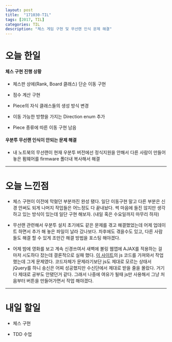 ```yaml
---
layout: post
title:  "171030-TIL"
tags: [2017, TIL]
categories: TIL
description: "체스 게임 구현 및 무선랜 인식 문제 해결"
---
```


오늘 한일
========

#### 체스 구현 진행 상황

  - 체스판 상에(Rank, Board 클래스) 단순 이동 구현

  - 점수 계산 구현

  - Piece의 자식 클래스들의 생성 방식 변경

  - 이동 가능한 방향을 가지는 Direction enum 추가

  - Piece 종류에 따른 이동 구현 남음

#### 우분투 무선랜 인식이 안되는 문제 해결  

  - 내 노트북의 무선랜이 현재 우분투 버전에선 정식지원을 안해서 다른 사람이 만들어놓은 펌웨어를 firmware 폴더내 복사해서 해결

---

오늘 느낀점
==========

- 체스 구현이 이전에 막혔던 부분까진 완성 됐다. 일단 이동구현 말고 다른 부분은 신경 안써도 되게 나머지 작업들은 어느정도 다 끝내놨다. 썩 마음에 들진 않지만 생각하고 있는 방식이 있는데 일단 구현 해보자. (내일 혹은 수요일까지 마무리 하자)

- 무선랜 관련해서 우분투 설치 초기에도 같은 문제를 겪고 해결했었는데 어제 업데이트 하면서 추가 해 놓은 파일이 날라 갔나보다. 차후에도 겪을수도 있고, 다른 사람들도 해결 할 수 있게 조만간 해결 방법을 포스팅 해야겠다.

- 어제 밤에 영화를 보고 계속 신경쓰여서 새벽에 볼링 웹앱에 AJAX를 적용하는 걸 마저 시도하다 잤는데 결론적으로 실패 했다. [이 사이트](http://www.bowlinggenius.com/)의 js 코드를 가져와서 작업했는데 그게 문제였다. 코드자체가 문제라기보단 js도 제대로 모르는 상태서 jQuery를 하니 송신은 어찌 성공했지만 수신단에서 제대로 받을 줄을 몰랐다. 거기다 제대로 공부도 안됐던거 같다. 그래서 나중에 여유가 될때 js만 사용해서 그냥 처음부터 버튼을 만들어가면서 작업 해야겠다.

---

내일 할일
=========

- 체스 구현

- TDD 수업
